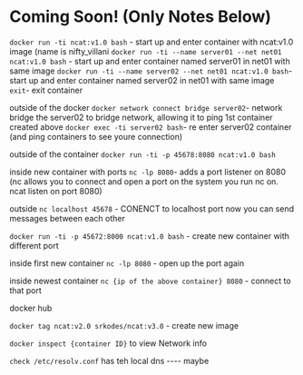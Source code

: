 # Coming Soon! (Only Notes Below)


`docker run -ti ncat:v1.0 bash` - start up and enter container with ncat:v1.0 image (name is nifty_villani
`docker run -ti --name server01 --net net01 ncat:v1.0 bash` - start up and enter container named server01 in net01 with same image
`docker run -ti --name server02 --net net01 ncat:v1.0 bash`- start up and enter container named server02 in net01 with same image
`exit`- exit container

outside of the docker
`docker network connect bridge server02`- network bridge the server02 to bridge network, allowing it to ping 1st container created above
`docker exec -ti server02 bash`- re enter server02 container (and ping containers to see youre connection)

outside of the container
`docker run -ti -p 45678:8080 ncat:v1.0 bash`


inside new container with ports
`nc -lp 8080`- adds a port listener on 8080 (nc allows you to connect and open a port on the system you run nc on. ncat listen on port 8080)

outside
`nc localhost 45678` - CONENCT to localhost port now you can send messages between each other


`docker run -ti -p 45672:8000 ncat:v1.0 bash` - create new container with different port

inside first new container
`nc -lp 8080` - open up the port again

inside newest container
`nc {ip of the above container} 8080` - connect to that port


docker hub

`docker tag ncat:v2.0 srkodes/ncat:v3.0` - create new image


`docker inspect {container ID}` to view Network info

`check /etc/resolv.conf` has teh local dns ---- maybe
